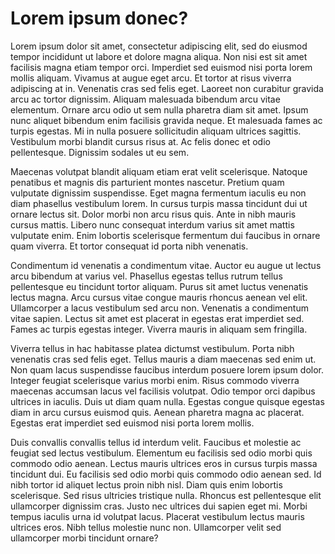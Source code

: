 # Lorem ipsum donec?

Lorem ipsum dolor sit amet, consectetur adipiscing elit, sed do eiusmod tempor incididunt ut labore et dolore magna aliqua. Non nisi est sit amet facilisis magna etiam tempor orci. Imperdiet sed euismod nisi porta lorem mollis aliquam. Vivamus at augue eget arcu. Et tortor at risus viverra adipiscing at in. Venenatis cras sed felis eget. Laoreet non curabitur gravida arcu ac tortor dignissim. Aliquam malesuada bibendum arcu vitae elementum. Ornare arcu odio ut sem nulla pharetra diam sit amet. Ipsum nunc aliquet bibendum enim facilisis gravida neque. Et malesuada fames ac turpis egestas. Mi in nulla posuere sollicitudin aliquam ultrices sagittis. Vestibulum morbi blandit cursus risus at. Ac felis donec et odio pellentesque. Dignissim sodales ut eu sem.

Maecenas volutpat blandit aliquam etiam erat velit scelerisque. Natoque penatibus et magnis dis parturient montes nascetur. Pretium quam vulputate dignissim suspendisse. Eget magna fermentum iaculis eu non diam phasellus vestibulum lorem. In cursus turpis massa tincidunt dui ut ornare lectus sit. Dolor morbi non arcu risus quis. Ante in nibh mauris cursus mattis. Libero nunc consequat interdum varius sit amet mattis vulputate enim. Enim lobortis scelerisque fermentum dui faucibus in ornare quam viverra. Et tortor consequat id porta nibh venenatis.

Condimentum id venenatis a condimentum vitae. Auctor eu augue ut lectus arcu bibendum at varius vel. Phasellus egestas tellus rutrum tellus pellentesque eu tincidunt tortor aliquam. Purus sit amet luctus venenatis lectus magna. Arcu cursus vitae congue mauris rhoncus aenean vel elit. Ullamcorper a lacus vestibulum sed arcu non. Venenatis a condimentum vitae sapien. Lectus sit amet est placerat in egestas erat imperdiet sed. Fames ac turpis egestas integer. Viverra mauris in aliquam sem fringilla.

Viverra tellus in hac habitasse platea dictumst vestibulum. Porta nibh venenatis cras sed felis eget. Tellus mauris a diam maecenas sed enim ut. Non quam lacus suspendisse faucibus interdum posuere lorem ipsum dolor. Integer feugiat scelerisque varius morbi enim. Risus commodo viverra maecenas accumsan lacus vel facilisis volutpat. Odio tempor orci dapibus ultrices in iaculis. Duis ut diam quam nulla. Egestas congue quisque egestas diam in arcu cursus euismod quis. Aenean pharetra magna ac placerat. Egestas erat imperdiet sed euismod nisi porta lorem mollis.

Duis convallis convallis tellus id interdum velit. Faucibus et molestie ac feugiat sed lectus vestibulum. Elementum eu facilisis sed odio morbi quis commodo odio aenean. Lectus mauris ultrices eros in cursus turpis massa tincidunt dui. Eu facilisis sed odio morbi quis commodo odio aenean sed. Id nibh tortor id aliquet lectus proin nibh nisl. Diam quis enim lobortis scelerisque. Sed risus ultricies tristique nulla. Rhoncus est pellentesque elit ullamcorper dignissim cras. Justo nec ultrices dui sapien eget mi. Morbi tempus iaculis urna id volutpat lacus. Placerat vestibulum lectus mauris ultrices eros. Nibh tellus molestie nunc non. Ullamcorper velit sed ullamcorper morbi tincidunt ornare?
